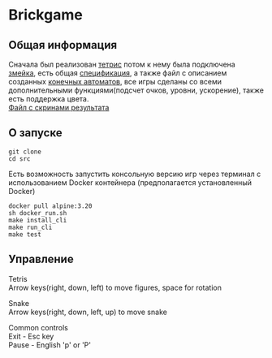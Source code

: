 # Brickgame 

## Общая информация 

Сначала был реализован [тетрис](TETRIS_REEDME.md)
потом к нему была подключена [змейка](SNAKE_REEDME.md), 
есть общая [спецификация](materials/specification.md), а также файл с описанием созданных [конечных автоматов](materials/FSM.md), все игры сделаны со всеми дополнительными функциями(подсчет очков, уровни, ускорение), также есть поддержка цвета. \
[Файл с скринами результата](SNAKE_REEDME.md)

## О запуске

```git clone``` \
```cd src```

Есть возможность запустить консольную версию игр через терминал с использованием Docker контейнера (предполагается установленный Docker)

```docker pull alpine:3.20``` \
```sh docker_run.sh``` \
```make install_cli``` \
```make run_cli``` \
```make test```

## Управление

Tetris \
Arrow keys(right, down, left) to move figures, space for rotation

Snake \
Arrow keys(right, down, left, up) to move snake

Common controls \
Exit - Esc key \
Pause - English 'p' or 'P'
